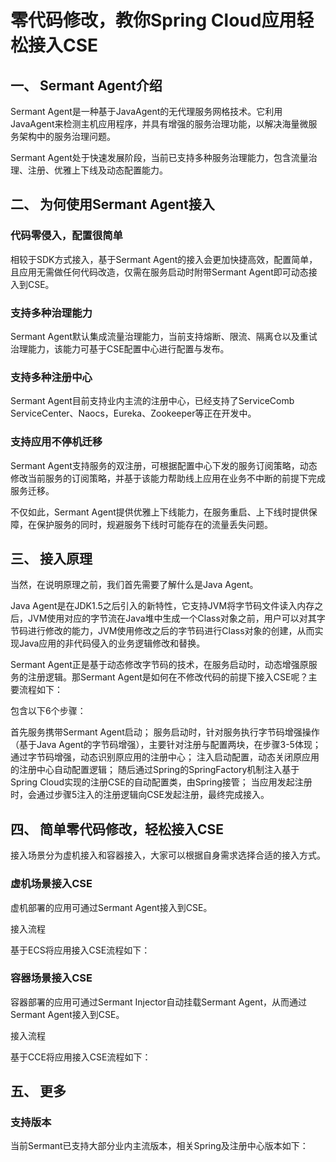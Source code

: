 # 零代码修改，教你Spring Cloud应用轻松接入CSE
## 一、 Sermant Agent介绍
Sermant Agent是一种基于JavaAgent的无代理服务网格技术。它利用JavaAgent来检测主机应用程序，并具有增强的服务治理功能，以解决海量微服务架构中的服务治理问题。

Sermant Agent处于快速发展阶段，当前已支持多种服务治理能力，包含流量治理、注册、优雅上下线及动态配置能力。

## 二、 为何使用Sermant Agent接入

### 代码零侵入，配置很简单
相较于SDK方式接入，基于Sermant Agent的接入会更加快捷高效，配置简单，且应用无需做任何代码改造，仅需在服务启动时附带Sermant Agent即可动态接入到CSE。

### 支持多种治理能力
Sermant Agent默认集成流量治理能力，当前支持熔断、限流、隔离仓以及重试治理能力，该能力可基于CSE配置中心进行配置与发布。

### 支持多种注册中心
Sermant Agent目前支持业内主流的注册中心，已经支持了ServiceComb ServiceCenter、Naocs，Eureka、Zookeeper等正在开发中。

### 支持应用不停机迁移
Sermant Agent支持服务的双注册，可根据配置中心下发的服务订阅策略，动态修改当前服务的订阅策略，并基于该能力帮助线上应用在业务不中断的前提下完成服务迁移。

不仅如此，Sermant Agent提供优雅上下线能力，在服务重启、上下线时提供保障，在保护服务的同时，规避服务下线时可能存在的流量丢失问题。

## 三、 接入原理
当然，在说明原理之前，我们首先需要了解什么是Java Agent。

Java Agent是在JDK1.5之后引入的新特性，它支持JVM将字节码文件读入内存之后，JVM使用对应的字节流在Java堆中生成一个Class对象之前，用户可以对其字节码进行修改的能力，JVM使用修改之后的字节码进行Class对象的创建，从而实现Java应用的非代码侵入的业务逻辑修改和替换。

Sermant Agent正是基于动态修改字节码的技术，在服务启动时，动态增强原服务的注册逻辑。那Sermant Agent是如何在不修改代码的前提下接入CSE呢？主要流程如下：

<MyImage src="/docs-img/sermant-cse-diagram.png"></MyImage>

包含以下6个步骤：

首先服务携带Sermant Agent启动；
服务启动时，针对服务执行字节码增强操作（基于Java Agent的字节码增强），主要针对注册与配置两块，在步骤3-5体现；
通过字节码增强，动态识别原应用的注册中心；
注入启动配置，动态关闭原应用的注册中心自动配置逻辑；
随后通过Spring的SpringFactory机制注入基于Spring Cloud实现的注册CSE的自动配置类，由Spring接管；
当应用发起注册时，会通过步骤5注入的注册逻辑向CSE发起注册，最终完成接入。

## 四、 简单零代码修改，轻松接入CSE
接入场景分为虚机接入和容器接入，大家可以根据自身需求选择合适的接入方式。

### 虚机场景接入CSE
虚机部署的应用可通过Sermant Agent接入到CSE。

接入流程

基于ECS将应用接入CSE流程如下：

<MyImage src="/docs-img/virtual-machine-cse.png"></MyImage>

### 容器场景接入CSE
容器部署的应用可通过Sermant Injector自动挂载Sermant Agent，从而通过Sermant Agent接入到CSE。

接入流程

基于CCE将应用接入CSE流程如下：

<MyImage src="/docs-img/container-to-cse.png"></MyImage>

## 五、 更多
### 支持版本
当前Sermant已支持大部分业内主流版本，相关Spring及注册中心版本如下：

<MyImage src="/docs-img/support-version.png"></MyImage>